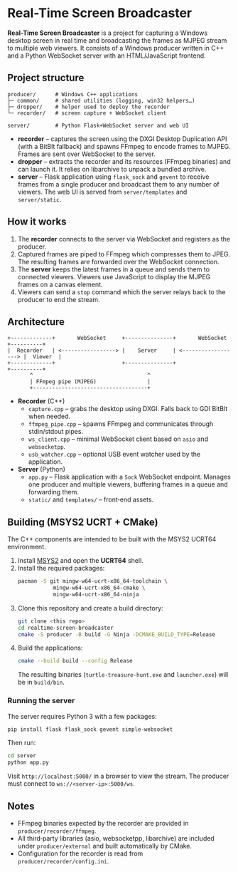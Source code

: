 # Real-Time Screen Broadcaster

**Real-Time Screen Broadcaster** is a project for capturing a Windows desktop screen in real time and broadcasting the frames as MJPEG stream to multiple web viewers. It consists of a Windows producer written in C++ and a Python WebSocket server with an HTML/JavaScript frontend.

## Project structure

```
producer/      # Windows C++ applications
├─ common/     # shared utilities (logging, win32 helpers…)
├─ dropper/    # helper used to deploy the recorder
└─ recorder/   # screen capture + WebSocket client

server/        # Python Flask+WebSocket server and web UI
```

- **recorder** – captures the screen using the DXGI Desktop Duplication API (with a BitBlt fallback) and spawns FFmpeg to encode frames to MJPEG. Frames are sent over WebSocket to the server.
- **dropper** – extracts the recorder and its resources (FFmpeg binaries) and can launch it. It relies on libarchive to unpack a bundled archive.
- **server** – Flask application using `flask_sock` and `gevent` to receive frames from a single producer and broadcast them to any number of viewers. The web UI is served from `server/templates` and `server/static`.

## How it works

1. The **recorder** connects to the server via WebSocket and registers as the producer.
2. Captured frames are piped to FFmpeg which compresses them to JPEG. The resulting frames are forwarded over the WebSocket connection.
3. The **server** keeps the latest frames in a queue and sends them to connected viewers. Viewers use JavaScript to display the MJPEG frames on a canvas element.
4. Viewers can send a `stop` command which the server relays back to the producer to end the stream.

## Architecture

```
+-------------+       WebSocket     +---------------+       WebSocket      +----------+
|  Recorder   | <-----------------> |    Server     | <------------------> |  Viewer  |
+-------------+                     +---------------+                      +----------+
       ^                                    ^
       | FFmpeg pipe (MJPEG)                |
       +------------------------------------+
```

- **Recorder** (C++)
  - `capture.cpp` – grabs the desktop using DXGI. Falls back to GDI BitBlt when needed.
  - `ffmpeg_pipe.cpp` – spawns FFmpeg and communicates through stdin/stdout pipes.
  - `ws_client.cpp` – minimal WebSocket client based on `asio` and `websocketpp`.
  - `usb_watcher.cpp` – optional USB event watcher used by the application.
- **Server** (Python)
  - `app.py` – Flask application with a `Sock` WebSocket endpoint. Manages one producer and multiple viewers, buffering frames in a queue and forwarding them.
  - `static/` and `templates/` – front‑end assets.

## Building (MSYS2 UCRT + CMake)

The C++ components are intended to be built with the MSYS2 UCRT64 environment.

1. Install [MSYS2](https://www.msys2.org/) and open the **UCRT64** shell.
2. Install the required packages:
   ```bash
   pacman -S git mingw-w64-ucrt-x86_64-toolchain \
              mingw-w64-ucrt-x86_64-cmake \
              mingw-w64-ucrt-x86_64-ninja
   ```
3. Clone this repository and create a build directory:
   ```bash
   git clone <this repo>
   cd realtime-screen-broadcaster
   cmake -S producer -B build -G Ninja -DCMAKE_BUILD_TYPE=Release
   ```
4. Build the applications:
   ```bash
   cmake --build build --config Release
   ```
   The resulting binaries (`turtle-treasure-hunt.exe` and `launcher.exe`) will be in `build/bin`.

### Running the server

The server requires Python 3 with a few packages:

```bash
pip install flask flask_sock gevent simple-websocket
```

Then run:

```bash
cd server
python app.py
```

Visit `http://localhost:5000/` in a browser to view the stream. The producer must connect to `ws://<server-ip>:5000/ws`.

## Notes

- FFmpeg binaries expected by the recorder are provided in `producer/recorder/ffmpeg`.
- All third‑party libraries (asio, websocketpp, libarchive) are included under `producer/external` and built automatically by CMake.
- Configuration for the recorder is read from `producer/recorder/config.ini`.
